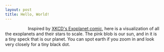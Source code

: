 ```yaml
---
layout: post
title: Hello, World!  
---
```


<p> &emsp;&emsp;&emsp;&emsp;&emsp; Inspired by <a href="https://xkcd.com/1071/"> XKCD's Exoplanet comic</a>, here is a visualization of all the exoplanets and their stars to scale. The pink blob is our sun, and in it is a tiny speck that is our planet. You can spot earth if you zoom in and look very closely for a tiny black dot.</p>
<div id="project-2"></div>
<script src="http://d3js.org/d3.v3.min.js"></script>

<style>
  #project-2{
    position: relative;
    left: -60px;
    top: -40px;
  }
</style>

<script type = "text/javascript">

    var size = 800;
    var m = 1;

    var padding = 0.50;
    var clusterPadding = 4;
    var starCluster = [];
    var maxRadius = 1;

    // get distance from star, see if you can sort if according to that
    // fix the colors of the planets

    var svg = d3.select("div#project-2").append("svg").attr("width",size).attr("height",size);

    var colorstar = d3.scale.quantize().range(['rgb(77,0,75)','rgb(129,15,124)','rgb(136,65,157)','rgb(140,107,177)','rgb(140,150,198)']);

    var starpack = d3.layout.pack()
          .sort(null)  // sort data later according to distance
          .size([size,size])
          .value(function(d) {return d.radius })
          .padding(clusterPadding);


    /*----Star----*/
    d3.csv("/extrastars.csv", type, function(error, dat){

      // create empty array
      var planet = [];

      for(var i = 0; i< dat.length; i++){
         var thisP = dat[i];
         var c = thisP.cluster;
         var r = thisP.pradius / m * -Math.log(0.85) * maxRadius;
         planet.push({planet: thisP.planet, radius: r , cluster: thisP.cluster, star: thisP.star, realr: thisP.pradius, distance: thisP.distance});
      }

      /*
      dat.forEach(function(entry,i){
        var thisP = dat[i]; // get data at i
        var c = thisP.cluster;
        var r = thisP.pradius / m * -Math.log(0.85) * maxRadius;
        planet.push({planet: thisP.planet, radius: r , cluster: thisP.cluster, star: thisP.star, realr: thisP.pradius, distance: thisP.distance});
      }); */

      var tempStar = {};

      for(var i = 0; i < dat.length; i++){
          var thisS = dat[i];
          if(!tempStar[thisS.star]){
            // store an object
            tempStar[thisS.star] = {star: thisS.star, radius: thisS.sradius, luminosity: thisS.luminosity, distance: thisS.distance, cluster: thisS.cluster};
          }
      }

      /*
      dat.forEach(function(entry,i){
        // get data at i
        var thisS = dat[i];
        // if this associate array has not yet been defined
        if(!tempStar[thisS.star]){
          // store an object
          tempStar[thisS.star] = {star: thisS.star, radius: thisS.sradius, luminosity: thisS.luminosity, distance: thisS.distance, cluster: thisS.cluster};
        }
      }); */


      // define array
      var star = [];
      for(var key in tempStar){
        star.push(tempStar[key]);
      }


      star.sort(function(a,b){
        return isFinite(a.distance) || isFinite(b.distance)
        ? a.distance - b.distance
        : 0;
      });

      var snode = starpack.nodes({children: star}).slice(1);

      colorstar.domain(d3.extent(star, function(d){return d.luminosity;}));

      var starNode = svg.selectAll(".star")
        .data(snode) // so confusing
        .enter().append("circle")
        .attr("r", function(d) {
          starCluster[d.cluster] = d;   // will this work?
          return d.r - 0.5;
        })
        .attr("cx", function(d){return d.x;})
        .attr("cy", function(d){return d.y;})
        .attr("fill", function(d){
          if(d.star == "Sun"){return '#F08080';}
          //return colorstar(d.luminosity);
          //return "rgb(248,114,23)"
          return "#B0C4DE";
        })
        .style("opacity", 1)
        .attr("stroke", "grey")
        .attr("stroke-width", "1.45")
        .attr("class", "star");


      var force = d3.layout.force()
              .nodes(planet)
              .size([size, size])
              .gravity(0)
              .charge(0)
              .on("tick", tick)
              .start();


        var planetNode = svg.selectAll(".planet")
            .data(planet)
            .enter().append("circle")
            .call(force.drag)  
            .attr("fill", function(d){
              if(d.planet == "Earth"){
                return "black";
              } /*
              else if(d.star == "Sun") {
                return "orange";
              } */
              return "#ffffff";//"#FFFF00"; //"#ffffff"; //"rgb(248,114,23)";//"rgb(235,225,120)"; //rgb(83,216,235) //
            })
            .attr("class", "planet");


        planetNode.sort(function(a,b){
        return isFinite(a.distance) || isFinite(b.distance)
          ? a.distance - b.distance
          : 0;
        });



        planetNode.transition()
          .duration(1000)
          .delay(function(d,i) {return i * 17;})
          .attrTween("r", function(d){
              var i = d3.interpolate(0, d.radius);
              return function(t) {return d.radius = i(t);};     
          });


       d3.selectAll(".planet")
            .on("click", function(d){
               console.log(d);
            });



      function tick(e){
        // call tick on the planets
        planetNode
          .each(cluster(10 * e.alpha * e.alpha))
          .each(collide(0.2))
           // if you don't have this they become one cluster
           // collision is not happening correctly
          .attr("cx", function(d) {
            return d.x;
          })
            .attr("cy", function(d) {
              return d.y;
            });
      }



      function cluster(alpha){

        return function(d){
          // everything else should work fine
          // this should return a star obj
          var cluster = starCluster[d.cluster];
          var x = d.x - cluster.x,
            y = d.y - cluster.y,
            l = Math.sqrt(x*x + y*y),
            a = 0.5,
            r = d.radius + cluster.radius;
          if(l != r){
            l = (l - r) / l * alpha;  
            d.x -= x *= l;
            d.y -= y *= l;
          }

        };
      }

      function collide(alpha){
      // stars is not included as part of the collision detection

      var quadtree = d3.geom.quadtree(planet);
        return function(d) {
        //  console.log("d.x: " + d.x);
        //  console.log("d.y: " + d.y);
          var r = d.radius + maxRadius + Math.max(padding, clusterPadding),
              nx1 = d.x - r,
              nx2 = d.x + r,
              ny1 = d.y - r,
              ny2 = d.y + r;

          quadtree.visit(function(quad, x1, y1, x2, y2) {
            if (quad.point && (quad.point !== d)) {
              var x = d.x - quad.point.x,
                  y = d.y - quad.point.y,
                  l = Math.sqrt(x * x + y * y),
                  r = d.radius + quad.point.radius + (d.cluster === quad.point.cluster ? padding : clusterPadding);
              if (l < r) {
                l = (l - r) / l * alpha;
                d.x -= x *= l;
                d.y -= y *= l;
                quad.point.x += x;
                quad.point.y += y;
              }
            }
            return x1 > nx2 || x2 < nx1 || y1 > ny2 || y2 < ny1;
          });
        };
      }

    });

    /*Define type */
    function type(d){
      d.radius = +d.radius;
      // if distance is defined, else it should be infinity
      d.distance = d.distance ? +d.distance : Infinity;
      return d;
    }

</script>
